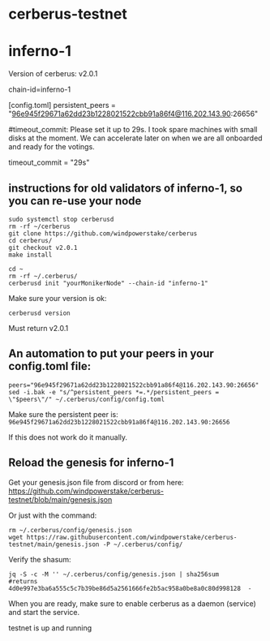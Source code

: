 # cerberus-testnet

# inferno-1
Version of cerberus: v2.0.1

chain-id=inferno-1

[config.toml]
persistent_peers = "96e945f29671a62dd23b1228021522cbb91a86f4@116.202.143.90:26656"


#timeout_commit: Please set it up to 29s. I took spare machines with small disks at the moment. We can accelerate later on when we are all onboarded and ready for the votings. 

timeout_commit = "29s"

## instructions for old validators of inferno-1, so you can re-use your node


```
sudo systemctl stop cerberusd
rm -rf ~/cerberus
git clone https://github.com/windpowerstake/cerberus
cd cerberus/
git checkout v2.0.1
make install

cd ~
rm -rf ~/.cerberus/
cerberusd init "yourMonikerNode" --chain-id "inferno-1"
```


Make sure your version is ok:

```cerberusd version```


Must return v2.0.1


## An automation to put your peers in your config.toml file:

```
peers="96e945f29671a62dd23b1228021522cbb91a86f4@116.202.143.90:26656"
sed -i.bak -e "s/^persistent_peers *=.*/persistent_peers = \"$peers\"/" ~/.cerberus/config/config.toml
```

Make sure the persistent peer is: `96e945f29671a62dd23b1228021522cbb91a86f4@116.202.143.90:26656`

If this does not work do it manually.

## Reload the genesis for inferno-1

Get your genesis.json file from discord or from here: https://github.com/windpowerstake/cerberus-testnet/blob/main/genesis.json

Or just with the command:

```
rm ~/.cerberus/config/genesis.json
wget https://raw.githubusercontent.com/windpowerstake/cerberus-testnet/main/genesis.json -P ~/.cerberus/config/
```

Verify the shasum:
``` 
jq -S -c -M '' ~/.cerberus/config/genesis.json | sha256sum
#returns 4d0e997e3ba6a555c5c7b39be86d5a2561666fe2b5ac958a0be8a0c80d998128  -
```


When you are ready, make sure to enable cerberus as a daemon (service) and start the service.


testnet is up and running
